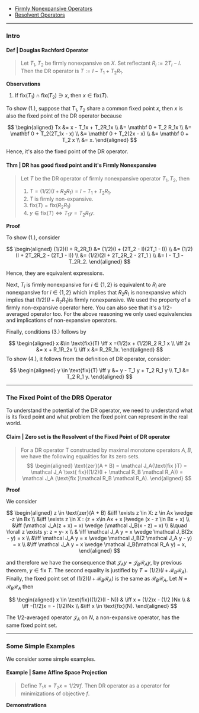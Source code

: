 - [Firmly Nonexpansive Operators](../Operators%20Theory/Firmly%20Nonexpansive%20Operators.md)
- [Resolvent Operators](../Operators%20Theory/Resolvent%20Operators.md)
---
### **Intro**

#### **Def | Douglas Rachford Operator**
> Let $T_1, T_2$ be firmly nonexpansive on $X$. Set reflectant $R_i := 2T_i - I$. Then the DR operator is $T:= I - T_1 + T_2 R_1$. 

**Observations**

1. If $\text{fix}(T_1)\cap \text{fix}(T_2) \ni x$, then $x \in \text{fix}(T)$. 

To show (1.), suppose that $T_1, T_2$ share a common fixed point $x$, then $x$ is also the fixed point of the DR operator because 

$$
\begin{aligned}
    Tx &= x - T_1x + T_2R_1x
    \\
    &= \mathbf 0 + T_2 R_1x 
    \\
    &= \mathbf 0 + T_2(2T_1x - x)
    \\
    &= \mathbf 0 + T_2(2x - x)
    \\
    &= \mathbf 0 + T_2 x 
    \\
    &= x. 
\end{aligned}
$$

Hence, it's also the fixed point of the DR operator. 




#### **Thm | DR has good fixed point and it's Firmly Nonexpansive**
> Let $T$ be the DR operator of firmly nonexpansive operator $T_1, T_2$, then 
> 1. $T = (1/2)(I + R_2 R_1)=I - T_1 + T_2 R_1$. 
> 2. $T$ is firmly non-expansive. 
> 3. $\text{fix}(T) = \text{fix}(R_2R_1)$
> 4. $y \in \text{fix}(T) \iff T_1 y = T_2 R_1 y$. 

**Proof**

To show (1.), consider 

$$
\begin{aligned}
    (1/2)(I + R_2R_1) &= (1/2)(I + (2T_2 - I)(2T_1 - I))
    \\
    &= (1/2)(I + 2T_2R_2 - (2T_1 - I))
    \\
    &= (1/2)(2I + 2T_2R_2 - 2T_1 )
    \\
    &= I - T_1 - T_2R_2. 
\end{aligned}
$$

Hence, they are equivalent expressions. 

Next, $T_i$ is firmly nonexpansive for $i \in \{1, 2\}$ is equivalent to $R_i$ are nonexpansive for $i \in \{1, 2\}$ which implies that $R_2R_1$ is nonexpansive which implies that $(1/2)(I + R_2 R_1)$is firmly nonexpansive. 
We used the property of a firmly non-expansive operator here. 
You can also see that it's a $1/2$-averaged operator too. 
For the above reasoning we only used equivalencies and implications of non-expansive operators. 

Finally, conditions (3.) follows by

$$
\begin{aligned}
    x &\in \text{fix}(T) \iff x  =(1/2)x + (1/2)R_2 R_1 x
    \\
    \iff 
    2x &= x + R_1R_2x
    \\
    \iff 
    x &= R_2R_1x. 
\end{aligned}
$$
To show (4.), it follows from the definition of DR operator, consider: 

$$
\begin{aligned}
    y \in \text{fix}(T) \iff y &= y - T_1 y + T_2 R_1 y
    \\
    T_1 &= T_2 R_1 y. 
\end{aligned}
$$


---
### **The Fixed Point of the DRS Operator**

To understand the potential of the DR operator, we need to understand what is its fixed point and what problem the fixed point can represent in the real world. 


#### **Claim | Zero set is the Resolvent of the Fixed Point of DR operator**
> For a DR operator T constructed by maximal monotone operators $A, B$, we have the following equalities for its zero sets. 
> $$
> \begin{aligned}
>     \text{zer}(A + B) = \mathcal J_A(\text{fix }T)
>     = \mathcal J_A \text{ fix}((1/2)(I + \mathcal R_B \mathcal R_A))
>     = \mathcal J_A (\text{fix }\mathcal R_B \mathcal R_A). 
> \end{aligned}
> $$

**Proof**

We consider

$$
\begin{aligned}
    z \in \text{zer}(A + B)
    &\iff 
    \exists z \in X: z \in Ax \wedge  -z \in Bx
    \\
    &\iff 
    \exists z \in X : 
    (z + x\in Ax + x )\wedge 
    (x - z \in Bx + x)
    \\
    &\iff 
    (\mathcal J_A(z + x) = x) 
    \wedge 
    (\mathcal J_B(x - z) = x)
    \\
    &\quad  \forall z \exists y: z = y- x
    \\
    & \iff
    \mathcal J_A y = x \wedge
    \mathcal J_B(2x - y) = x
    \\
    &\iff 
    \mathcal J_A y = x \wedge
    \mathcal J_B(2 \mathcal J_A y - y) = x
    \\
    &\iff 
    \mathcal J_A y = x \wedge
    \mathcal J_B(\mathcal R_A y) = x, 
\end{aligned}
$$

and therefore we have the consequence that $\mathcal J_Ay = \mathcal J_B \mathcal R_A y$, by previous theorem, $y \in \text{fix }T$. 
The second equality is justified by $T = (1/2)(I + \mathcal R_B \mathcal R_A)$. 
Finally, the fixed point set of $(1/2)(I + \mathcal R_B \mathcal R_A)$ is the same as $\mathcal R_B \mathcal R_A$, Let $N = \mathcal R_B \mathcal R_A$ then 

$$
\begin{aligned}
    x \in \text{fix}((1/2)(I - N))
    & \iff 
    x = (1/2)x - (1/2 )Nx
    \\
    & \iff 
    -(1/2)x  = - (1/2)Nx
    \\
    &\iff 
    x \in \text{fix}(N). 
\end{aligned}
$$

The $1/2$-averaged operator $\mathcal J_A$ on $N$, a non-expansive operator, has the same fixed point set. 

---
### **Some Simple Examples**

We consider some simple examples. 

#### **Example | Same Affine Space Projection**
> Define $T_1x = T_2x = 1/2\nabla f$. Then DR operator as a operator for minimizations of objective $f$. 

**Demonstrations**

